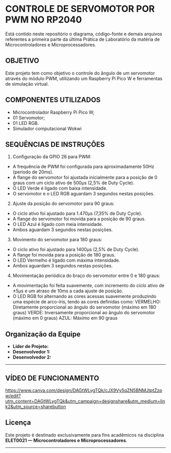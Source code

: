 # **CONTROLE DE SERVOMOTOR POR PWM NO RP2040**

Está contido neste repositório o diagrama, código-fonte e demais arquivos referentes a primeira parte da última Prática de Laboratório da matéria de Microcontroladores e Microprocessadores.

## **OBJETIVO**

Este projeto tem como objetivo o controle do ângulo de um servomotor através do módulo PWM, utilizando um Raspberry Pi Pico W e ferramentas de simulação virtual.

## **COMPONENTES UTILIZADOS**

- Microcontrolador Raspberry Pi Pico W;
- 01 Servomotor;
- 01 LED RGB.
- Simulador computacional Wokwi

## **SEQUÊNCIAS DE INSTRUÇÕES**

1. Configuração da GPIO 26 para PWM:
- A frequência de PWM foi configurada para aproximadamente 50Hz (período de 20ms).
- A flange do servomotor foi ajustada inicialmente para a posição de 0 graus com um ciclo ativo de 500µs (2,5% de Duty Cycle).
- O LED Verde é ligado com baixa intensidade.
- O servomotor e o LED RGB aguardam 3 segundos nestas posições.

2. Ajuste da posição do servomotor para 90 graus:
- O ciclo ativo foi ajustado para 1.470µs (7,35% de Duty Cycle).
- A flange do servomotor foi movida para a posição de 90 graus.
- O LED Azul é ligado com meia intensidade.
- Ambos aguardam 3 segundos nestas posições.

3. Movimento do servomotor para 180 graus:
- O ciclo ativo foi ajustado para 1400µs (2,5% de Duty Cycle).
- A flange foi movida para a posição de 180 graus.
- O LED Vermelho é ligado com máxima intensidade.
- Ambos aguardam 3 segundos nestas posições.

4. Movimentação periódica do braço do servomotor entre 0 e 180 graus:
- A movimentação foi feita suavemente, com incremento do ciclo ativo de ±5µs e um atraso de 10ms a cada ajuste de posição.
- O LED RGB foi alternando as cores acessas suavemente produzindo uma espécie de arco-íris, tendo as cores definidas como:
     VERMELHO: Diretamente proporcional ao ângulo do servomotor (máximo em 180 graus)
     VERDE: Inversamente proporcional ao ângulo do servomotor (máximo em 0 graus)
     AZUL: Máximo em 90 graus

## Organização da Equipe
- **Líder de Projeto:** 
- **Desenvolvedor 1:**
- **Desenvolvedor 2:**

---

## **VÍDEO DE FUNCIONAMENTO**

https://www.canva.com/design/DAGtWLygTQk/cJX9Vy5qZN5BNMJtptZzpw/edit?utm_content=DAGtWLygTQk&utm_campaign=designshare&utm_medium=link2&utm_source=sharebutton

## Licença
Este projeto é destinado exclusivamente para fins acadêmicos na disciplina **ELET0021 — Microcontroladores e Microprocessadores**.

---
